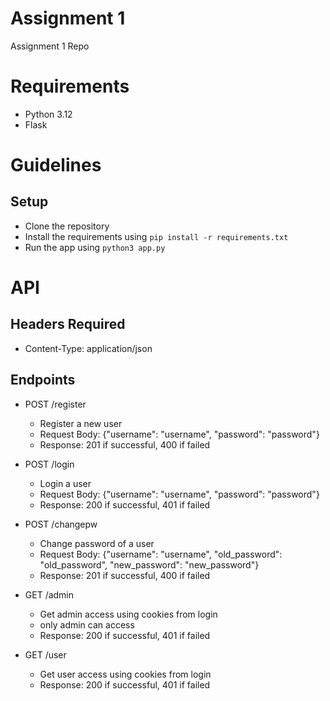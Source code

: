 # Assignment 1
Assignment 1 Repo

# Requirements
- Python 3.12
- Flask

# Guidelines

## Setup
- Clone the repository
- Install the requirements using `pip install -r requirements.txt`
- Run the app using `python3 app.py`

# API

## Headers Required
- Content-Type: application/json

## Endpoints

- POST /register
    - Register a new user
    - Request Body: {"username": "username", "password": "password"}
    - Response: 201 if successful, 400 if failed

- POST /login
    - Login a user
    - Request Body: {"username": "username", "password": "password"}
    - Response: 200 if successful, 401 if failed

- POST /changepw
    - Change password of a user
    - Request Body: {"username": "username", "old_password": "old_password", "new_password": "new_password"}
    - Response: 201 if successful, 400 if failed

- GET /admin
    - Get admin access using cookies from login
    - only admin can access
    - Response: 200 if successful, 401 if failed

- GET /user
    - Get user access using cookies from login
    - Response: 200 if successful, 401 if failed